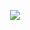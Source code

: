 <p align="center">
<img src="https://github.com/enfyna/enfyna/assets/91965312/089ee316-6be8-4014-8d82-cb93eeb913bf" />
</p>
